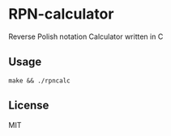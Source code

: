 # RPN-calculator
Reverse Polish notation Calculator written in C

## Usage

```
make && ./rpncalc
```

## License
MIT


